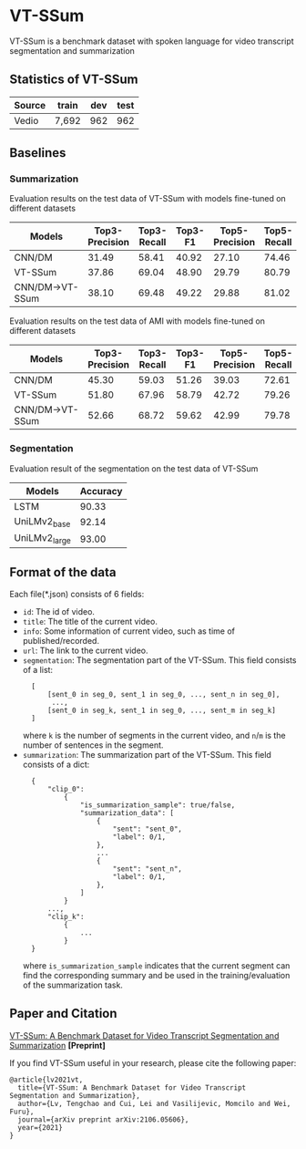 # VT-SSum

VT-SSum is a benchmark dataset with spoken language for video transcript segmentation and summarization



## Statistics of VT-SSum
<!-- #### Statistics on Train/Val/Test sets of VT-SSum -->
| Source                        | train    | dev   | test |
|-------------------------------|----------|-------|------|
| Vedio                         | 7,692    | 962   | 962  |


<!-- #### Data statistics of VT-SSum in video-level
| Dataset                        | Avg.slides    | Avg.sents   | Avg.words |
|--------------------------------|---------------|-------------|-----------|
| VT-SSum                        | 33.3          | 293.1       | 4,208.1    |

#### Data statistics of VT-SSum in page-level compared with CNN/DM
| Dataset                        | Samples    | Avg.sents   | Avg.words |
|--------------------------------|------------|-------------|-----------|
| VT-SSum                        | 125,004    | 12.7        | 185.9     |
| CNN/DM                         | 311,971    | 38.6        | 690.9     | -->

## Baselines

### Summarization

Evaluation results on the test data of VT-SSum with models fine-tuned on different datasets

| Models                        | Top3-Precision | Top3-Recall    | Top3-F1        | Top5-Precision | Top5-Recall    |Top5-F1         | 
|-------------------------------|----------------|----------------|----------------|----------------|----------------|----------------|
| CNN/DM                        | 31.49          | 58.41          | 40.92          | 27.10          | 74.46          | 39.74          |
| VT-SSum                       | 37.86          | 69.04          | 48.90          | 29.79          | 80.79          | 43.53          |
| CNN/DM→VT-SSum                | 38.10          | 69.48          | 49.22          | 29.88          | 81.02          | 43.66          |

Evaluation results on the test data of AMI with models fine-tuned on different datasets

| Models                        | Top3-Precision | Top3-Recall    | Top3-F1        | Top5-Precision | Top5-Recall    |Top5-F1         | 
|-------------------------------|----------------|----------------|----------------|----------------|----------------|----------------|
| CNN/DM                        | 45.30          | 59.03          | 51.26          | 39.03          | 72.61          | 50.77          |
| VT-SSum                       | 51.80          | 67.96          | 58.79          | 42.72          | 79.26          | 55.51          |
| CNN/DM→VT-SSum                | 52.66          | 68.72          | 59.62          | 42.99          | 79.78          | 55.87          |


### Segmentation

Evaluation result of the segmentation on the test data of VT-SSum

| Models                        | Accuracy    |
|-------------------------------|-------------|
| LSTM                          | 90.33       |
| UniLMv2<sub>base</sub>        | 92.14       |
| UniLMv2<sub>large</sub>       | 93.00       |


##  Format of the data

Each file(*.json) consists of 6 fields:

- `id`: The id of video.
- `title`: The title of the current video.
- `info`: Some information of current video, such as time of published/recorded. 
- `url`: The link to the current video.
- `segmentation`: The segmentation part of the VT-SSum. This field consists of a list:
  ```
    [
        [sent_0 in seg_0, sent_1 in seg_0, ..., sent_n in seg_0],
         ..., 
        [sent_0 in seg_k, sent_1 in seg_0, ..., sent_m in seg_k]
    ]
  ```
  where `k` is the number of segments in the current video, and `n`/`m` is the number of sentences in the segment.
- `summarization`: The summarization part of the VT-SSum. This field consists of a dict:
  ```
    {
        "clip_0":
            {
                "is_summarization_sample": true/false,
                "summarization_data": [
                    {
                        "sent": "sent_0",
                        "label": 0/1,
                    },
                    ...
                    {
                        "sent": "sent_n",
                        "label": 0/1,
                    },
                ]
            }
        ...,
        "clip_k":
            {
                ...
            }
    }
  ```
  where `is_summarization_sample` indicates that the current segment can find the corresponding summary and be used in the training/evaluation of the summarization task. 
  
## Paper and Citation

[VT-SSum: A Benchmark Dataset for Video Transcript Segmentation and Summarization](https://arxiv.org/abs/2106.05606v1) **[Preprint]**


If you find VT-SSum useful in your research, please cite the following paper:
```
@article{lv2021vt,
  title={VT-SSum: A Benchmark Dataset for Video Transcript Segmentation and Summarization},
  author={Lv, Tengchao and Cui, Lei and Vasilijevic, Momcilo and Wei, Furu},
  journal={arXiv preprint arXiv:2106.05606},
  year={2021}
}
```




